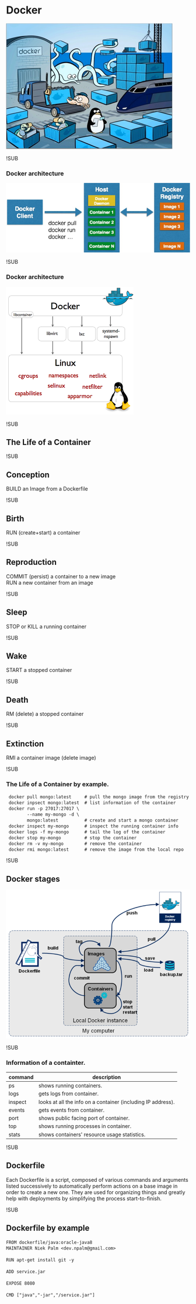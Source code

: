 # Docker
![docker-logo](images/what_is_docker.jpg)

!SUB
### Docker architecture
![architecture](images/architecture.jpg)

!SUB
### Docker architecture
![architecture](images/docker-execdriver-diagram.png)

!SUB
## The Life of a Container  

!SUB
## Conception  
BUILD an Image from a Dockerfile  

!SUB
## Birth  
RUN (create+start) a container  

!SUB
## Reproduction  
COMMIT (persist) a container to a new image  
RUN a new container from an image  

!SUB
## Sleep  
STOP or KILL a running container  

!SUB
## Wake  
START a stopped container  

!SUB
## Death  
RM (delete) a stopped container  

!SUB
## Extinction  
RMI a container image (delete image)

!SUB
### The Life of a Container by example.

```
 docker pull mongo:latest     # pull the mongo image from the registry
 docker inpsect mongo:latest  # list information of the container
 docker run -p 27017:27017 \
        --name my-mongo -d \
        mongo:latest          # create and start a mongo container
 docker inspect my-mongo      # inspect the running container info
 docker logs -f my-mongo      # tail the log of the container
 docker stop my-mongo         # stop the container
 docker rm -v my-mongo        # remove the container
 docker rmi mongo:latest      # remove the image from the local repo
```


!SUB
## Docker stages
![stages](images/docker-stages.png)



!SUB
### Information of a containter.

| command      | description           |
| ------------ |---------------|
| ps |shows running containers.|
| logs |gets logs from container.|
| inspect |looks at all the info on a container (including IP address).|
| events |gets events from container.|
| port |shows public facing port of container.|
| top |shows running processes in container.|
| stats |shows containers' resource usage statistics.|

!SUB
## Dockerfile

Each Dockerfile is a script, composed of various commands and arguments listed successively to automatically perform actions on a base image in order to create a new one. They are used for organizing things and greatly help with deployments by simplifying the process start-to-finish.

!SUB
## Dockerfile by example
```
FROM dockerfile/java:oracle-java8
MAINTAINER Niek Palm <dev.npalm@gmail.com>

RUN apt-get install git -y

ADD service.jar

EXPOSE 8080

CMD ["java","-jar","/service.jar"]

```
